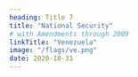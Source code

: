 ```yaml
---
heading: Title 7
title: "National Security"
# with Amendments through 2009
linkTitle: "Venezuela"
image: "/flags/ve.png"
date: 2020-10-31
---
```

